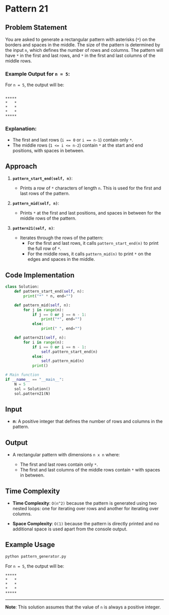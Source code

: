 
# Pattern 21

## Problem Statement

You are asked to generate a rectangular pattern with asterisks (`*`) on the borders and spaces in the middle. The size of the pattern is determined by the input `n`, which defines the number of rows and columns. The pattern will have `*` in the first and last rows, and `*` in the first and last columns of the middle rows.

### Example Output for `n = 5`:

For `n = 5`, the output will be:

```

*****
*   *
*   *
*   *
*****

````

### Explanation:
- The first and last rows (`i == 0` or `i == n-1`) contain only `*`.
- The middle rows (`1 <= i <= n-2`) contain `*` at the start and end positions, with spaces in between.

## Approach

1. **`pattern_start_end(self, n)`**:
   - Prints a row of `*` characters of length `n`. This is used for the first and last rows of the pattern.

2. **`pattern_mid(self, n)`**:
   - Prints `*` at the first and last positions, and spaces in between for the middle rows of the pattern.

3. **`pattern21(self, n)`**:
   - Iterates through the rows of the pattern:
     - For the first and last rows, it calls `pattern_start_end(n)` to print the full row of `*`.
     - For the middle rows, it calls `pattern_mid(n)` to print `*` on the edges and spaces in the middle.

## Code Implementation

```python
class Solution:
    def pattern_start_end(self, n):
        print("*" * n, end="")

    def pattern_mid(self, n):
        for j in range(n):
            if j == 0 or j == n - 1:
                print("*", end="")
            else:
                print(" ", end="")

    def pattern21(self, n):
        for i in range(n):
            if i == 0 or i == n - 1:
                self.pattern_start_end(n)
            else:
                self.pattern_mid(n)
            print()

# Main function
if __name__ == "__main__":
    N = 5
    sol = Solution()
    sol.pattern21(N)
````

## Input

* **n**: A positive integer that defines the number of rows and columns in the pattern.

## Output

* A rectangular pattern with dimensions `n x n` where:

  * The first and last rows contain only `*`.
  * The first and last columns of the middle rows contain `*` with spaces in between.

## Time Complexity

* **Time Complexity**: `O(n^2)` because the pattern is generated using two nested loops: one for iterating over rows and another for iterating over columns.

* **Space Complexity**: `O(1)` because the pattern is directly printed and no additional space is used apart from the console output.

## Example Usage

```bash
python pattern_generator.py
```

For `n = 5`, the output will be:

```
*****
*   *
*   *
*   *
*****
```

---

**Note**: This solution assumes that the value of `n` is always a positive integer.

